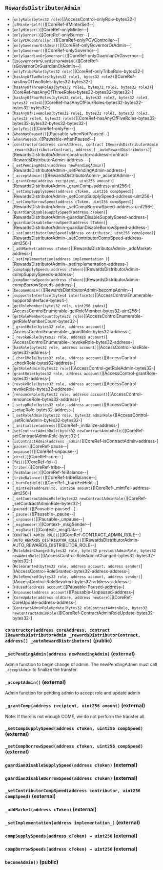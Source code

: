 ## <span id="RewardsDistributorAdmin"></span> `RewardsDistributorAdmin`



- [`onlyRole(bytes32 role)`][AccessControl-onlyRole-bytes32-]
- [`ifMinterSelf()`][CoreRef-ifMinterSelf--]
- [`onlyMinter()`][CoreRef-onlyMinter--]
- [`onlyBurner()`][CoreRef-onlyBurner--]
- [`onlyPCVController()`][CoreRef-onlyPCVController--]
- [`onlyGovernorOrAdmin()`][CoreRef-onlyGovernorOrAdmin--]
- [`onlyGovernor()`][CoreRef-onlyGovernor--]
- [`onlyGuardianOrGovernor()`][CoreRef-onlyGuardianOrGovernor--]
- [`isGovernorOrGuardianOrAdmin()`][CoreRef-isGovernorOrGuardianOrAdmin--]
- [`onlyTribeRole(bytes32 role)`][CoreRef-onlyTribeRole-bytes32-]
- [`hasAnyOfTwoRoles(bytes32 role1, bytes32 role2)`][CoreRef-hasAnyOfTwoRoles-bytes32-bytes32-]
- [`hasAnyOfThreeRoles(bytes32 role1, bytes32 role2, bytes32 role3)`][CoreRef-hasAnyOfThreeRoles-bytes32-bytes32-bytes32-]
- [`hasAnyOfFourRoles(bytes32 role1, bytes32 role2, bytes32 role3, bytes32 role4)`][CoreRef-hasAnyOfFourRoles-bytes32-bytes32-bytes32-bytes32-]
- [`hasAnyOfFiveRoles(bytes32 role1, bytes32 role2, bytes32 role3, bytes32 role4, bytes32 role5)`][CoreRef-hasAnyOfFiveRoles-bytes32-bytes32-bytes32-bytes32-bytes32-]
- [`onlyFei()`][CoreRef-onlyFei--]
- [`whenNotPaused()`][Pausable-whenNotPaused--]
- [`whenPaused()`][Pausable-whenPaused--]
- [`constructor(address coreAddress, contract IRewardsDistributorAdmin _rewardsDistributorContract, address[] _autoRewardDistributors)`][RewardsDistributorAdmin-constructor-address-contract-IRewardsDistributorAdmin-address---]
- [`_setPendingAdmin(address newPendingAdmin)`][RewardsDistributorAdmin-_setPendingAdmin-address-]
- [`_acceptAdmin()`][RewardsDistributorAdmin-_acceptAdmin--]
- [`_grantComp(address recipient, uint256 amount)`][RewardsDistributorAdmin-_grantComp-address-uint256-]
- [`_setCompSupplySpeed(address cToken, uint256 compSpeed)`][RewardsDistributorAdmin-_setCompSupplySpeed-address-uint256-]
- [`_setCompBorrowSpeed(address cToken, uint256 compSpeed)`][RewardsDistributorAdmin-_setCompBorrowSpeed-address-uint256-]
- [`guardianDisableSupplySpeed(address cToken)`][RewardsDistributorAdmin-guardianDisableSupplySpeed-address-]
- [`guardianDisableBorrowSpeed(address cToken)`][RewardsDistributorAdmin-guardianDisableBorrowSpeed-address-]
- [`_setContributorCompSpeed(address contributor, uint256 compSpeed)`][RewardsDistributorAdmin-_setContributorCompSpeed-address-uint256-]
- [`_addMarket(address cToken)`][RewardsDistributorAdmin-_addMarket-address-]
- [`_setImplementation(address implementation_)`][RewardsDistributorAdmin-_setImplementation-address-]
- [`compSupplySpeeds(address cToken)`][RewardsDistributorAdmin-compSupplySpeeds-address-]
- [`compBorrowSpeeds(address cToken)`][RewardsDistributorAdmin-compBorrowSpeeds-address-]
- [`becomeAdmin()`][RewardsDistributorAdmin-becomeAdmin--]
- [`supportsInterface(bytes4 interfaceId)`][AccessControlEnumerable-supportsInterface-bytes4-]
- [`getRoleMember(bytes32 role, uint256 index)`][AccessControlEnumerable-getRoleMember-bytes32-uint256-]
- [`getRoleMemberCount(bytes32 role)`][AccessControlEnumerable-getRoleMemberCount-bytes32-]
- [`_grantRole(bytes32 role, address account)`][AccessControlEnumerable-_grantRole-bytes32-address-]
- [`_revokeRole(bytes32 role, address account)`][AccessControlEnumerable-_revokeRole-bytes32-address-]
- [`hasRole(bytes32 role, address account)`][AccessControl-hasRole-bytes32-address-]
- [`_checkRole(bytes32 role, address account)`][AccessControl-_checkRole-bytes32-address-]
- [`getRoleAdmin(bytes32 role)`][AccessControl-getRoleAdmin-bytes32-]
- [`grantRole(bytes32 role, address account)`][AccessControl-grantRole-bytes32-address-]
- [`revokeRole(bytes32 role, address account)`][AccessControl-revokeRole-bytes32-address-]
- [`renounceRole(bytes32 role, address account)`][AccessControl-renounceRole-bytes32-address-]
- [`_setupRole(bytes32 role, address account)`][AccessControl-_setupRole-bytes32-address-]
- [`_setRoleAdmin(bytes32 role, bytes32 adminRole)`][AccessControl-_setRoleAdmin-bytes32-bytes32-]
- [`_initialize(address)`][CoreRef-_initialize-address-]
- [`setContractAdminRole(bytes32 newContractAdminRole)`][CoreRef-setContractAdminRole-bytes32-]
- [`isContractAdmin(address _admin)`][CoreRef-isContractAdmin-address-]
- [`pause()`][CoreRef-pause--]
- [`unpause()`][CoreRef-unpause--]
- [`core()`][CoreRef-core--]
- [`fei()`][CoreRef-fei--]
- [`tribe()`][CoreRef-tribe--]
- [`feiBalance()`][CoreRef-feiBalance--]
- [`tribeBalance()`][CoreRef-tribeBalance--]
- [`_burnFeiHeld()`][CoreRef-_burnFeiHeld--]
- [`_mintFei(address to, uint256 amount)`][CoreRef-_mintFei-address-uint256-]
- [`_setContractAdminRole(bytes32 newContractAdminRole)`][CoreRef-_setContractAdminRole-bytes32-]
- [`paused()`][Pausable-paused--]
- [`_pause()`][Pausable-_pause--]
- [`_unpause()`][Pausable-_unpause--]
- [`_msgSender()`][Context-_msgSender--]
- [`_msgData()`][Context-_msgData--]
- [`CONTRACT_ADMIN_ROLE()`][ICoreRef-CONTRACT_ADMIN_ROLE--]
- [`AUTO_REWARDS_DISTRIBUTOR_ROLE()`][IRewardsDistributorAdmin-AUTO_REWARDS_DISTRIBUTOR_ROLE--]
- [`RoleAdminChanged(bytes32 role, bytes32 previousAdminRole, bytes32 newAdminRole)`][IAccessControl-RoleAdminChanged-bytes32-bytes32-bytes32-]
- [`RoleGranted(bytes32 role, address account, address sender)`][IAccessControl-RoleGranted-bytes32-address-address-]
- [`RoleRevoked(bytes32 role, address account, address sender)`][IAccessControl-RoleRevoked-bytes32-address-address-]
- [`Paused(address account)`][Pausable-Paused-address-]
- [`Unpaused(address account)`][Pausable-Unpaused-address-]
- [`CoreUpdate(address oldCore, address newCore)`][ICoreRef-CoreUpdate-address-address-]
- [`ContractAdminRoleUpdate(bytes32 oldContractAdminRole, bytes32 newContractAdminRole)`][ICoreRef-ContractAdminRoleUpdate-bytes32-bytes32-]
### <span id="RewardsDistributorAdmin-constructor-address-contract-IRewardsDistributorAdmin-address---"></span> `constructor(address coreAddress, contract IRewardsDistributorAdmin _rewardsDistributorContract, address[] _autoRewardDistributors)` (public)



### <span id="RewardsDistributorAdmin-_setPendingAdmin-address-"></span> `_setPendingAdmin(address newPendingAdmin)` (external)

Admin function to begin change of admin. The newPendingAdmin must call `_acceptAdmin` to finalize the transfer.


### <span id="RewardsDistributorAdmin-_acceptAdmin--"></span> `_acceptAdmin()` (external)

Admin function for pending admin to accept role and update admin

### <span id="RewardsDistributorAdmin-_grantComp-address-uint256-"></span> `_grantComp(address recipient, uint256 amount)` (external)

Note: If there is not enough COMP, we do not perform the transfer all.


### <span id="RewardsDistributorAdmin-_setCompSupplySpeed-address-uint256-"></span> `_setCompSupplySpeed(address cToken, uint256 compSpeed)` (external)



### <span id="RewardsDistributorAdmin-_setCompBorrowSpeed-address-uint256-"></span> `_setCompBorrowSpeed(address cToken, uint256 compSpeed)` (external)



### <span id="RewardsDistributorAdmin-guardianDisableSupplySpeed-address-"></span> `guardianDisableSupplySpeed(address cToken)` (external)



### <span id="RewardsDistributorAdmin-guardianDisableBorrowSpeed-address-"></span> `guardianDisableBorrowSpeed(address cToken)` (external)



### <span id="RewardsDistributorAdmin-_setContributorCompSpeed-address-uint256-"></span> `_setContributorCompSpeed(address contributor, uint256 compSpeed)` (external)



### <span id="RewardsDistributorAdmin-_addMarket-address-"></span> `_addMarket(address cToken)` (external)



### <span id="RewardsDistributorAdmin-_setImplementation-address-"></span> `_setImplementation(address implementation_)` (external)



### <span id="RewardsDistributorAdmin-compSupplySpeeds-address-"></span> `compSupplySpeeds(address cToken) → uint256` (external)



### <span id="RewardsDistributorAdmin-compBorrowSpeeds-address-"></span> `compBorrowSpeeds(address cToken) → uint256` (external)



### <span id="RewardsDistributorAdmin-becomeAdmin--"></span> `becomeAdmin()` (public)



